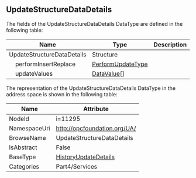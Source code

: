 <!-- datatype -->
## UpdateStructureDataDetails
  
<!-- end of description -->
The fields of the UpdateStructureDataDetails DataType are defined in the following table:  

|Name|Type|Description|
|---|---|---|
|UpdateStructureDataDetails|Structure||
|&nbsp;&nbsp;&nbsp;&nbsp;performInsertReplace|[PerformUpdateType](../../../Part4/DataTypes/PerformUpdateType/readme.md)||
|&nbsp;&nbsp;&nbsp;&nbsp;updateValues|[DataValue](../../../Part4/DataTypes/DataValue/readme.md)[]||

The representation of the UpdateStructureDataDetails DataType in the address space is shown in the following table:  

|Name|Attribute|
|---|---|
|NodeId|i=11295|
|NamespaceUri|http://opcfoundation.org/UA/|
|BrowseName|UpdateStructureDataDetails|
|IsAbstract|False|
|BaseType|[HistoryUpdateDetails](../../../Part4/Services/HistoryUpdateDetails/readme.md)|
|Categories|Part4/Services|

